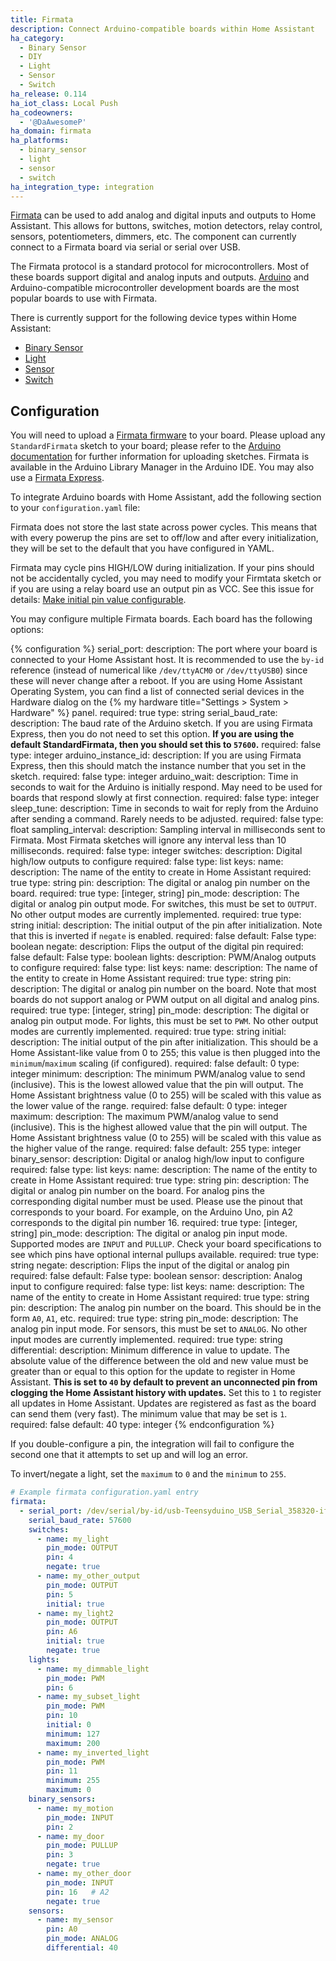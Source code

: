 ```yaml
---
title: Firmata
description: Connect Arduino-compatible boards within Home Assistant
ha_category:
  - Binary Sensor
  - DIY
  - Light
  - Sensor
  - Switch
ha_release: 0.114
ha_iot_class: Local Push
ha_codeowners:
  - '@DaAwesomeP'
ha_domain: firmata
ha_platforms:
  - binary_sensor
  - light
  - sensor
  - switch
ha_integration_type: integration
---
```


[Firmata](https://github.com/firmata/protocol) can be used to add analog and digital inputs and outputs to Home Assistant. This allows for buttons, switches, motion detectors, relay control, sensors, potentiometers, dimmers, etc. The component can currently connect to a Firmata board via serial or serial over USB.

The Firmata protocol is a standard protocol for microcontrollers. Most of these boards support digital and analog inputs and outputs. [Arduino](https://www.arduino.cc/) and Arduino-compatible microcontroller development boards are the most popular boards to use with Firmata.

There is currently support for the following device types within Home Assistant:

- [Binary Sensor](#binary_sensor)
- [Light](#lights)
- [Sensor](#sensors)
- [Switch](#switches)

## Configuration

You will need to upload a [Firmata firmware](https://github.com/firmata/) to your board. Please upload any `StandardFirmata` sketch to your board; please refer to the [Arduino documentation](https://www.arduino.cc/en/Main/Howto) for further information for uploading sketches. Firmata is available in the Arduino Library Manager in the Arduino IDE. You may also use a [Firmata Express](https://github.com/MrYsLab/FirmataExpress).

To integrate Arduino boards with Home Assistant, add the following section to your `configuration.yaml` file:

<div class='note warning'>
Firmata does not store the last state across power cycles. This means that with every powerup the pins are set to off/low and after every initialization, they will be set to the default that you have configured in YAML.
</div>

<div class='note warning'>

Firmata may cycle pins HIGH/LOW during initialization. If your pins should not be accidentally cycled, you may need to modify your Firmtata sketch or if you are using a relay board use an output pin as VCC. See this issue for details: [Make initial pin value configurable](https://github.com/firmata/arduino/issues/166).

</div>

You may configure multiple Firmata boards. Each board has the following options:

{% configuration %}
serial_port:
  description: The port where your board is connected to your Home Assistant host. It is recommended to use the `by-id` reference (instead of numerical like `/dev/ttyACM0` or `/dev/ttyUSB0`) since these will never change after a reboot. If you are using Home Assistant Operating System, you can find a list of connected serial devices in the Hardware dialog on the {% my hardware title="Settings > System > Hardware" %} panel.
  required: true
  type: string
serial_baud_rate:
  description: The baud rate of the Arduino sketch. If you are using Firmata Express, then you do not need to set this option. **If you are using the default StandardFirmata, then you should set this to `57600`.**
  required: false
  type: integer
arduino_instance_id:
  description: If you are using Firmata Express, then this should match the instance number that you set in the sketch.
  required: false
  type: integer
arduino_wait:
  description: Time in seconds to wait for the Arduino is initially respond. May need to be used for boards that respond slowly at first connection.
  required: false
  type: integer
sleep_tune:
  description: Time in seconds to wait for reply from the Arduino after sending a command. Rarely needs to be adjusted.
  required: false
  type: float
sampling_interval:
  description: Sampling interval in milliseconds sent to Firmata. Most Firmata sketches will ignore any interval less than 10 milliseconds.
  required: false
  type: integer
switches:
  description: Digital high/low outputs to configure
  required: false
  type: list
  keys:
    name:
      description: The name of the entity to create in Home Assistant
      required: true
      type: string
    pin:
      description: The digital or analog pin number on the board.
      required: true
      type: [integer, string]
    pin_mode:
      description: The digital or analog pin output mode. For switches, this must be set to `OUTPUT`. No other output modes are currently implemented.
      required: true
      type: string
    initial:
      description: The initial output of the pin after initialization. Note that this is inverted if `negate` is enabled.
      required: false
      default: False
      type: boolean
    negate:
      description: Flips the output of the digital pin
      required: false
      default: False
      type: boolean
lights:
  description: PWM/Analog outputs to configure
  required: false
  type: list
  keys:
    name:
      description: The name of the entity to create in Home Assistant
      required: true
      type: string
    pin:
      description: The digital or analog pin number on the board. Note that most boards do not support analog or PWM output on all digital and analog pins.
      required: true
      type: [integer, string]
    pin_mode:
      description: The digital or analog pin output mode. For lights, this must be set to `PWM`. No other output modes are currently implemented.
      required: true
      type: string
    initial:
      description: The initial output of the pin after initialization. This should be a Home Assistant-like value from 0 to 255; this value is then plugged into the `minimum`/`maximum` scaling (if configured).
      required: false
      default: 0
      type: integer
    minimum:
      description: The minimum PWM/analog value to send (inclusive). This is the lowest allowed value that the pin will output. The Home Assistant brightness value (0 to 255) will be scaled with this value as the lower value of the range.
      required: false
      default: 0
      type: integer
    maximum:
      description: The maximum PWM/analog value to send (inclusive). This is the highest allowed value that the pin will output. The Home Assistant brightness value (0 to 255) will be scaled with this value as the higher value of the range.
      required: false
      default: 255
      type: integer
binary_sensor:
  description: Digital or analog high/low input to configure
  required: false
  type: list
  keys:
    name:
      description: The name of the entity to create in Home Assistant
      required: true
      type: string
    pin:
      description: The digital or analog pin number on the board. For analog pins the corresponding digital number must be used. Please use the pinout that corresponds to your board. For example, on the Arduino Uno, pin A2 corresponds to the digital pin number 16.
      required: true
      type: [integer, string]
    pin_mode:
      description: The digital or analog pin input mode. Supported modes are `INPUT` and `PULLUP`. Check your board specifications to see which pins have optional internal pullups available.
      required: true
      type: string
    negate:
      description: Flips the input of the digital or analog pin
      required: false
      default: False
      type: boolean
sensor:
  description: Analog input to configure
  required: false
  type: list
  keys:
    name:
      description: The name of the entity to create in Home Assistant
      required: true
      type: string
    pin:
      description: The analog pin number on the board. This should be in the form `A0`, `A1`, etc.
      required: true
      type: string
    pin_mode:
      description: The analog pin input mode. For sensors, this must be set to `ANALOG`. No other input modes are currently implemented.
      required: true
      type: string
    differential:
      description: Minimum difference in value to update. The absolute value of the difference between the old and new value must be greater than or equal to this option for the update to register in Home Assistant. **This is set to `40` by default to prevent an unconnected pin from clogging the Home Assistant history with updates.** Set this to `1` to register all updates in Home Assistant. Updates are registered as fast as the board can send them (very fast). The minimum value that may be set is `1`.
      required: false
      default: 40
      type: integer
{% endconfiguration %}

<div class='note'>
If you double-configure a pin, the integration will fail to configure the second one that it attempts to set up and will log an error.
</div>

<div class='note'>

To invert/negate a light, set the `maximum` to `0` and the `minimum` to `255`.

</div>

```yaml
# Example firmata configuration.yaml entry
firmata:
  - serial_port: /dev/serial/by-id/usb-Teensyduino_USB_Serial_358320-if00
    serial_baud_rate: 57600
    switches:
      - name: my_light
        pin_mode: OUTPUT
        pin: 4
        negate: true
      - name: my_other_output
        pin_mode: OUTPUT
        pin: 5
        initial: true
      - name: my_light2
        pin_mode: OUTPUT
        pin: A6
        initial: true
        negate: true
    lights:
      - name: my_dimmable_light
        pin_mode: PWM
        pin: 6
      - name: my_subset_light
        pin_mode: PWM
        pin: 10
        initial: 0
        minimum: 127
        maximum: 200
      - name: my_inverted_light
        pin_mode: PWM
        pin: 11
        minimum: 255
        maximum: 0
    binary_sensors:
      - name: my_motion
        pin_mode: INPUT
        pin: 2
      - name: my_door
        pin_mode: PULLUP
        pin: 3
        negate: true
      - name: my_other_door
        pin_mode: INPUT
        pin: 16   # A2
        negate: true
    sensors:
      - name: my_sensor
        pin: A0
        pin_mode: ANALOG
        differential: 40
```
